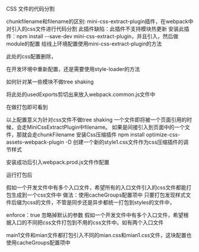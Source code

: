 CSS 文件的代码分割

chunkfilename和filename的区别:
mini-css-extract-plugin插件，在webpack中对引入的css文件进行代码分割
此插件缺陷：此插件不支持模块热更新
安装此插件：npm install --save-dev mini-css-extract-plugin，并且引入，然后做module的配置
给线上环境配置使用mini-css-extract-plugin的方法

此处的css配置删除，

在开发环境中重新配置，还是需要使用style-loader的方法

如何针对某一些模块不做tree shaking

将此处的usedExports剪切出来放入webpack.common.js文件中



在做打包即可看到



以上配置意义为针对css文件不做tree shaking
一个文件即将被一个页面引用的时候，会走MiniCssExtractPlugin中filename。
如果是间接引入到页面中的一个文件，那就会走chunkFilename
安装Css压缩插件 npm install optimize-css-assets-webpack-plugin -D
创建一个新的style1.css文件作为css压缩插件的调节样式

安装成功后引入webpack.prod.js文件作配置

运行打包后

假如一个开发文件中有多个入口文件，希望所有的入口文件引入的css文件都能打包生成到一个css文件中
做法：使用cacheGroups配置项中
只要打包发现样式文件后缀为css的文件，不管是同步还是异步都统一打包到styles的文件中，

enforce：true 忽略掉默认的参数
假如一个开发文件中有多个入口文件，希望根据入口的不同把css文件打包到不用的css文件中。如有两个入口文件

main1文件和mian文件都打包引入不同的mian.css和mian1.css文件，这块配置也使用cacheGroups配置项中